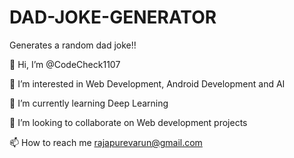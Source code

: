 # DAD-JOKE-GENERATOR
Generates a random dad joke!!



👋 Hi, I’m @CodeCheck1107

👀 I’m interested in Web Development, Android Development and AI

🌱 I’m currently learning Deep Learning

💞️ I’m looking to collaborate on Web development projects

📫 How to reach me rajapurevarun@gmail.com
